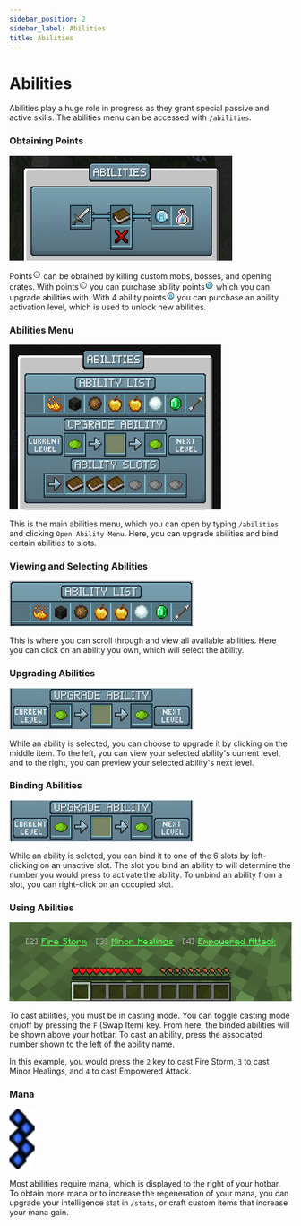 ```yaml
---
sidebar_position: 2
sidebar_label: Abilities
title: Abilities
---
```


# Abilities

Abilities play a huge role in progress as they grant special passive and active skills. The abilities menu can be accessed with `/abilities`.

### Obtaining Points

![Abilities Menu](./img/abilities-menu.png)

Points![Point](./img/points.png) can be obtained by killing custom mobs, bosses, and opening crates. With points![Point](./img/points.png) you can purchase ability points![Ability Point](./img/ability_point.png) which you can upgrade abilities with. With 4 ability points![Ability Point](./img/ability_point.png) you can purchase an ability activation level, which is used to unlock new abilities.

### Abilities Menu

![Abilities Main Menu](./img/abilities-main-menu.png)

This is the main abilities menu, which you can open by typing `/abilities` and clicking `Open Ability Menu`. Here, you can upgrade abilities and bind certain abilities to slots.

### Viewing and Selecting Abilities

![Ability List](./img/ability-list.png)

This is where you can scroll through and view all available abilities. Here you can click on an ability you own, which will select the ability.

### Upgrading Abilities

![Ability Upgrade](./img/ability-upgrade.png)

While an ability is selected, you can choose to upgrade it by clicking on the middle item. To the left, you can view your selected ability's current level, and to the right, you can preview your selected ability's next level.

### Binding Abilities

![Ability Slots](./img/ability-upgrade.png)

While an ability is seleted, you can bind it to one of the 6 slots by left-clicking on an unactive slot. The slot you bind an ability to will determine the number you would press to activate the ability.
To unbind an ability from a slot, you can right-click on an occupied slot.

### Using Abilities

![Ability Casting](./img/ability-casting.png)

To cast abilities, you must be in casting mode. You can toggle casting mode on/off by pressing the `F` (Swap Item) key. From here, the binded abilities will be shown above your hotbar. To cast an ability, press the associated number shown to the left of the ability name.

In this example, you would press the `2` key to cast Fire Storm, `3` to cast Minor Healings, and `4` to cast Empowered Attack.

### Mana

![Mana](./img/mana.png)

Most abilities require mana, which is displayed to the right of your hotbar. To obtain more mana or to increase the regeneration of your mana, you can upgrade your intelligence stat in `/stats`, or craft custom items that increase your mana gain.